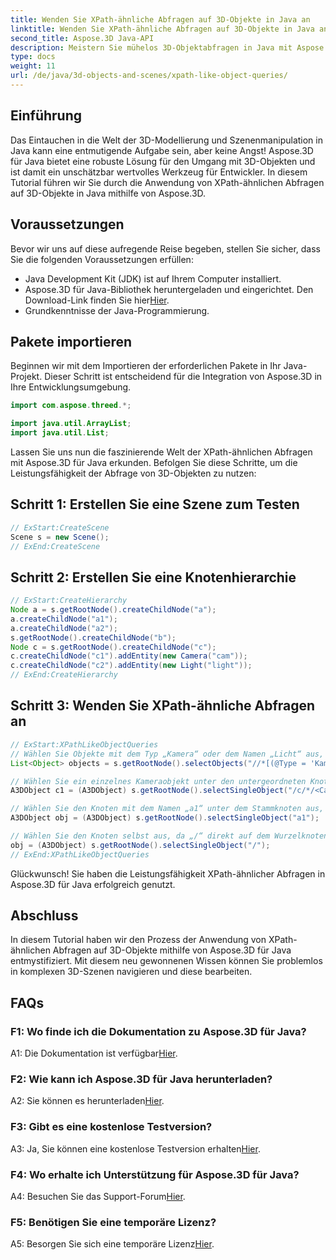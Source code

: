 ```yaml
---
title: Wenden Sie XPath-ähnliche Abfragen auf 3D-Objekte in Java an
linktitle: Wenden Sie XPath-ähnliche Abfragen auf 3D-Objekte in Java an
second_title: Aspose.3D Java-API
description: Meistern Sie mühelos 3D-Objektabfragen in Java mit Aspose.3D. Wenden Sie XPath-ähnliche Abfragen an, manipulieren Sie Szenen und verbessern Sie Ihre 3D-Entwicklung.
type: docs
weight: 11
url: /de/java/3d-objects-and-scenes/xpath-like-object-queries/
---
```

## Einführung

Das Eintauchen in die Welt der 3D-Modellierung und Szenenmanipulation in Java kann eine entmutigende Aufgabe sein, aber keine Angst! Aspose.3D für Java bietet eine robuste Lösung für den Umgang mit 3D-Objekten und ist damit ein unschätzbar wertvolles Werkzeug für Entwickler. In diesem Tutorial führen wir Sie durch die Anwendung von XPath-ähnlichen Abfragen auf 3D-Objekte in Java mithilfe von Aspose.3D.

## Voraussetzungen

Bevor wir uns auf diese aufregende Reise begeben, stellen Sie sicher, dass Sie die folgenden Voraussetzungen erfüllen:

- Java Development Kit (JDK) ist auf Ihrem Computer installiert.
-  Aspose.3D für Java-Bibliothek heruntergeladen und eingerichtet. Den Download-Link finden Sie hier[Hier](https://releases.aspose.com/3d/java/).
- Grundkenntnisse der Java-Programmierung.

## Pakete importieren

Beginnen wir mit dem Importieren der erforderlichen Pakete in Ihr Java-Projekt. Dieser Schritt ist entscheidend für die Integration von Aspose.3D in Ihre Entwicklungsumgebung.

```java
import com.aspose.threed.*;

import java.util.ArrayList;
import java.util.List;
```

Lassen Sie uns nun die faszinierende Welt der XPath-ähnlichen Abfragen mit Aspose.3D für Java erkunden. Befolgen Sie diese Schritte, um die Leistungsfähigkeit der Abfrage von 3D-Objekten zu nutzen:

## Schritt 1: Erstellen Sie eine Szene zum Testen

```java
// ExStart:CreateScene
Scene s = new Scene();
// ExEnd:CreateScene
```

## Schritt 2: Erstellen Sie eine Knotenhierarchie

```java
// ExStart:CreateHierarchy
Node a = s.getRootNode().createChildNode("a");
a.createChildNode("a1");
a.createChildNode("a2");
s.getRootNode().createChildNode("b");
Node c = s.getRootNode().createChildNode("c");
c.createChildNode("c1").addEntity(new Camera("cam"));
c.createChildNode("c2").addEntity(new Light("light"));
// ExEnd:CreateHierarchy
```

## Schritt 3: Wenden Sie XPath-ähnliche Abfragen an

```java
// ExStart:XPathLikeObjectQueries
// Wählen Sie Objekte mit dem Typ „Kamera“ oder dem Namen „Licht“ aus, unabhängig von ihrer Position.
List<Object> objects = s.getRootNode().selectObjects("//*[(@Type = 'Kamera') oder (@Name = 'Licht')]");

// Wählen Sie ein einzelnes Kameraobjekt unter den untergeordneten Knoten des Knotens mit dem Namen „c“ unter dem Stammknoten aus
A3DObject c1 = (A3DObject) s.getRootNode().selectSingleObject("/c/*/<Camera>");

// Wählen Sie den Knoten mit dem Namen „a1“ unter dem Stammknoten aus, auch wenn „a1“ kein direkt untergeordneter Knoten ist
A3DObject obj = (A3DObject) s.getRootNode().selectSingleObject("a1");

// Wählen Sie den Knoten selbst aus, da „/“ direkt auf dem Wurzelknoten ausgewählt wird
obj = (A3DObject) s.getRootNode().selectSingleObject("/");
// ExEnd:XPathLikeObjectQueries
```

Glückwunsch! Sie haben die Leistungsfähigkeit XPath-ähnlicher Abfragen in Aspose.3D für Java erfolgreich genutzt.

## Abschluss

In diesem Tutorial haben wir den Prozess der Anwendung von XPath-ähnlichen Abfragen auf 3D-Objekte mithilfe von Aspose.3D für Java entmystifiziert. Mit diesem neu gewonnenen Wissen können Sie problemlos in komplexen 3D-Szenen navigieren und diese bearbeiten.

## FAQs

### F1: Wo finde ich die Dokumentation zu Aspose.3D für Java?

 A1: Die Dokumentation ist verfügbar[Hier](https://reference.aspose.com/3d/java/).

### F2: Wie kann ich Aspose.3D für Java herunterladen?

 A2: Sie können es herunterladen[Hier](https://releases.aspose.com/3d/java/).

### F3: Gibt es eine kostenlose Testversion?

 A3: Ja, Sie können eine kostenlose Testversion erhalten[Hier](https://releases.aspose.com/).

### F4: Wo erhalte ich Unterstützung für Aspose.3D für Java?

 A4: Besuchen Sie das Support-Forum[Hier](https://forum.aspose.com/c/3d/18).

### F5: Benötigen Sie eine temporäre Lizenz?

 A5: Besorgen Sie sich eine temporäre Lizenz[Hier](https://purchase.aspose.com/temporary-license/).